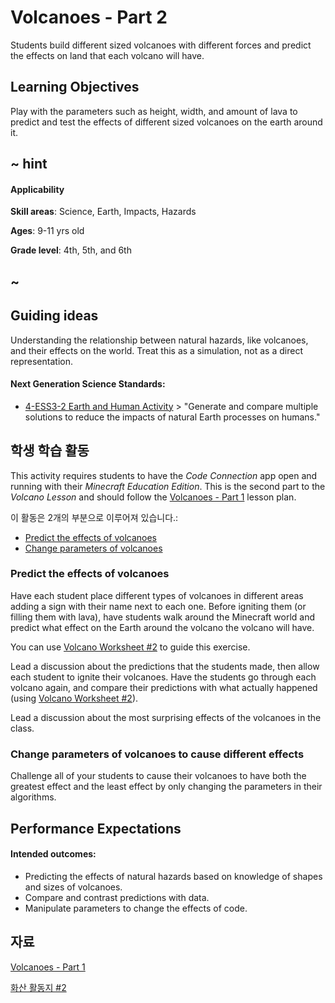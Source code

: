 # Volcanoes - Part 2

Students build different sized volcanoes with different forces and predict the effects on land that each volcano will have.

## Learning Objectives

Play with the parameters such as height, width, and amount of lava to predict and test the effects of different sized volcanoes on the earth around it.

## ~ hint

#### Applicability

**Skill areas**: Science, Earth, Impacts, Hazards

**Ages**: 9-11 yrs old

**Grade level**: 4th, 5th, and 6th

## ~

## Guiding ideas

Understanding the relationship between natural hazards, like volcanoes, and their effects on the world. Treat this as a simulation, not as a direct representation.

#### Next Generation Science Standards:

* [4-ESS3-2 Earth and Human Activity](https://www.nextgenscience.org/pe/4-ess3-2-earth-and-human-activity) > "Generate and compare multiple solutions to reduce the impacts of natural Earth processes on humans."

## 학생 학습 활동

This activity requires students to have the *Code Connection* app open and running with their *Minecraft Education Edition*. This is the second part to the *Volcano Lesson* and should follow the [Volcanoes - Part 1](/lessons/volcano-part1) lesson plan.

이 활동은 2개의 부분으로 이루어져 있습니다.:

* [Predict the effects of volcanoes](#predict-the-effects-of-volcanoes)
* [Change parameters of volcanoes](#change-parameters-of-volcanoes-to-cause-different-effects)

### Predict the effects of volcanoes

Have each student place different types of volcanoes in different areas adding a sign with their name next to each one. Before igniting them (or filling them with lava), have students walk around the Minecraft world and predict what effect on the Earth around the volcano the volcano will have.

You can use [Volcano Worksheet #2](resource/worksheet2) to guide this exercise.

Lead a discussion about the predictions that the students made, then allow each student to ignite their volcanoes. Have the students go through each volcano again, and compare their predictions with what actually happened (using [Volcano Worksheet #2](/lessons/volcano/worksheet2)).

Lead a discussion about the most surprising effects of the volcanoes in the class.

### Change parameters of volcanoes to cause different effects

Challenge all of your students to cause their volcanoes to have both the greatest effect and the least effect by only changing the parameters in their algorithms.

## Performance Expectations

#### Intended outcomes:

* Predicting the effects of natural hazards based on knowledge of shapes and sizes of volcanoes.
* Compare and contrast predictions with data. 
* Manipulate parameters to change the effects of code.

## 자료

[Volcanoes - Part 1](/lessons/volcano-part1)

[화산 활동지 #2](/lessons/volcano/worksheet2)